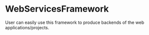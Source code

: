 # WebServicesFramework
User can easily use this framework to produce backends of the web applications/projects.

